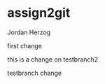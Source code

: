 # assign2git
Jordan Herzog

first change <br />

this is a change on testbranch2 <br />

testbranch change <br />
